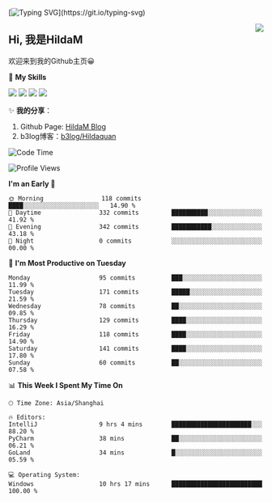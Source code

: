[![Typing SVG](https://readme-typing-svg.herokuapp.com?size=50&duration=5000&color=8C43EA&vCenter=true&width=2000&height=70&lines=开拓视野,+冲破艰险,+洞悉所有,+贴近生活,+寻找真爱,+感受彼此;这就是人生的目的.)](https://git.io/typing-svg)

<a href="#">
  <img align="right" src="https://github-readme-stats.vercel.app/api?username=HildaM&count_private=true&show_icons=true&bg_color=15,f2f7fd,E0EAFC" />
</a>

## Hi, 我是HildaM

欢迎来到我的Github主页😀

🌟 **My Skills**  

![](https://img.shields.io/badge/-Python-3776AB?style=flat-square&logo=Python&logoColor=fff)
![](https://img.shields.io/badge/-Java-F7DF1E?style=flat-square&logo=Java&logoColor=fff)
![](https://img.shields.io/badge/-Linux-000000?style=flat-square&logo=Linux&logoColor=fff)
![](https://img.shields.io/badge/-Golang-000000?style=flat-square&logo=Golang&logoColor=fff)


✨ **我的分享**：

1. Github Page: [HildaM Blog](https://hildam.github.io)
2. b3log博客：[b3log/Hildaquan](https://ld246.com/member/Hildaquan/articles)




<!--START_SECTION:waka-->
![Code Time](http://img.shields.io/badge/Code%20Time-161%20hrs%2045%20mins-blue)

![Profile Views](http://img.shields.io/badge/Profile%20Views-0-blue)

**I'm an Early 🐤** 

```text
🌞 Morning                118 commits         ████░░░░░░░░░░░░░░░░░░░░░   14.90 % 
🌆 Daytime                332 commits         ██████████░░░░░░░░░░░░░░░   41.92 % 
🌃 Evening                342 commits         ███████████░░░░░░░░░░░░░░   43.18 % 
🌙 Night                  0 commits           ░░░░░░░░░░░░░░░░░░░░░░░░░   00.00 % 
```
📅 **I'm Most Productive on Tuesday** 

```text
Monday                   95 commits          ███░░░░░░░░░░░░░░░░░░░░░░   11.99 % 
Tuesday                  171 commits         █████░░░░░░░░░░░░░░░░░░░░   21.59 % 
Wednesday                78 commits          ██░░░░░░░░░░░░░░░░░░░░░░░   09.85 % 
Thursday                 129 commits         ████░░░░░░░░░░░░░░░░░░░░░   16.29 % 
Friday                   118 commits         ████░░░░░░░░░░░░░░░░░░░░░   14.90 % 
Saturday                 141 commits         ████░░░░░░░░░░░░░░░░░░░░░   17.80 % 
Sunday                   60 commits          ██░░░░░░░░░░░░░░░░░░░░░░░   07.58 % 
```


📊 **This Week I Spent My Time On** 

```text
🕑︎ Time Zone: Asia/Shanghai

🔥 Editors: 
IntelliJ                 9 hrs 4 mins        ██████████████████████░░░   88.20 % 
PyCharm                  38 mins             ██░░░░░░░░░░░░░░░░░░░░░░░   06.21 % 
GoLand                   34 mins             █░░░░░░░░░░░░░░░░░░░░░░░░   05.59 % 

💻 Operating System: 
Windows                  10 hrs 17 mins      █████████████████████████   100.00 % 
```


<!--END_SECTION:waka-->
